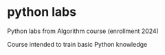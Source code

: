 # python labs

Python labs from Algorithm course  (enrollment 2024)

Course intended to train basic Python knowledge
